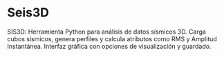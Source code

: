 # Seis3D
SIS3D: Herramienta Python para análisis de datos sísmicos 3D. Carga cubos sísmicos, genera perfiles y calcula atributos como RMS y Amplitud Instantánea. Interfaz gráfica con opciones de visualización y guardado.
